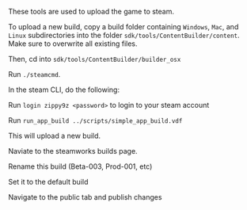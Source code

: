 These tools are used to upload the game to steam.

To upload a new build, copy a build folder containing `Windows`, `Mac`, and `Linux`
subdirectories into the folder `sdk/tools/ContentBuilder/content`.
Make sure to overwrite all existing files.

Then, cd into `sdk/tools/ContentBuilder/builder_osx`

Run `./steamcmd`.

In the steam CLI, do the following:

Run `login zippy9z <password>` to login to your steam account

Run `run_app_build ../scripts/simple_app_build.vdf`

This will upload a new build.

Naviate to the steamworks builds page.

Rename this build (Beta-003, Prod-001, etc)

Set it to the default build

Navigate to the public tab and publish changes